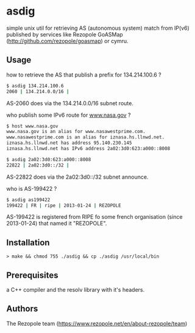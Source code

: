 # asdig
simple unix util for retrieving AS (autonomous system) match from IP(v6) published
by services like Rezopole GoASMap (http://github.com/rezopole/goasmap) or cymru.

## Usage
how to retrieve the AS that publish a prefix for 134.214.100.6 ?

```bash
$ asdig 134.214.100.6
2060 | 134.214.0.0/16 |
 ```

AS-2060 does via the 134.214.0.0/16 subnet route.

who publish some IPv6 route for www.nasa.gov ?

```bash
$ host www.nasa.gov
www.nasa.gov is an alias for www.nasawestprime.com.
www.nasawestprime.com is an alias for iznasa.hs.llnwd.net.
iznasa.hs.llnwd.net has address 95.140.230.145
iznasa.hs.llnwd.net has IPv6 address 2a02:3d0:623:a000::8008

$ asdig 2a02:3d0:623:a000::8008
22822 | 2a02:3d0::/32 |
 ```

AS-22822 does via the 2a02:3d0::/32 subnet announce.

who is AS-199422 ?

```bash
$ asdig as199422
199422 | FR | ripe | 2013-01-24 | REZOPOLE
 ```

AS-199422 is registered from RIPE fo some french organisation (since 2013-01-24) that named it "REZOPOLE".

## Installation
`> make && chmod 755 ./asdig && cp ./asdig /usr/local/bin`


## Prerequisites
a C++ compiler and the resolv library with it's headers.

## Authors
The Rezopole team (https://www.rezopole.net/en/about-rezopole/team)

